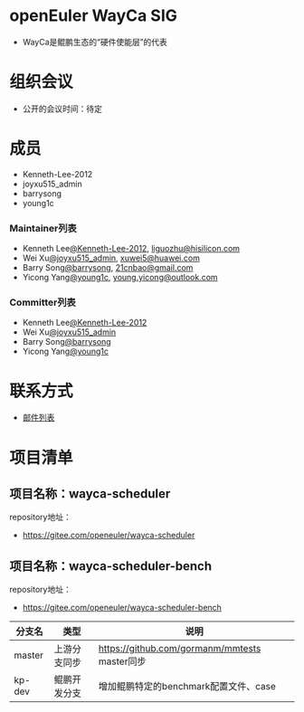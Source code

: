 # openEuler WayCa SIG

- WayCa是鲲鹏生态的“硬件使能层”的代表

# 组织会议

- 公开的会议时间：待定

# 成员

- Kenneth-Lee-2012
- joyxu515_admin
- barrysong
- young1c

### Maintainer列表

- Kenneth Lee[@Kenneth-Lee-2012](https://gitee.com/Kenneth-Lee-2012), liguozhu@hisilicon.com
- Wei Xu[@joyxu515_admin](https://gitee.com/joyxu515), xuwei5@huawei.com
- Barry Song[@barrysong](https://gitee.com/barrysong), 21cnbao@gmail.com
- Yicong Yang[@young1c](https://gitee.com/young1c), young.yicong@outlook.com

### Committer列表

- Kenneth Lee[@Kenneth-Lee-2012](https://gitee.com/Kenneth-Lee-2012)
- Wei Xu[@joyxu515_admin](https://gitee.com/joyxu515)
- Barry Song[@barrysong](https://gitee.com/barrysong)
- Yicong Yang[@young1c](https://gitee.com/young1c)

# 联系方式

- [邮件列表](dev@openeuler.org)

# 项目清单

## 项目名称：wayca-scheduler

repository地址：

- https://gitee.com/openeuler/wayca-scheduler

## 项目名称：wayca-scheduler-bench

repository地址：

- https://gitee.com/openeuler/wayca-scheduler-bench

| 分支名                 | 类型         | 说明                                             |
| ---------------------- | ------------ | ------------------------------------------------ |
| master                 | 上游分支同步 | https://github.com/gormanm/mmtests master同步    |
| kp-dev                 | 鲲鹏开发分支 | 增加鲲鹏特定的benchmark配置文件、case            |
